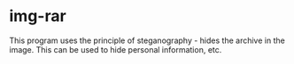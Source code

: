 # img-rar
This program uses the principle of steganography - hides the archive in the image.  This can be used to hide personal information, etc.
